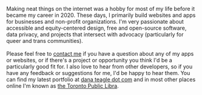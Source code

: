  Making neat things on the internet was a hobby for most of my life before it became my career in 2020. These days, I primarily build websites and apps for businesses and non-profit organizations. I'm very passionate about accessible and equity-centered design, free and open-source software, data privacy, and projects that intersect with advocacy (particularly for queer and trans communities).
<br/><br/>
Please feel free to [contact me](mailto:dana.r.teagle@gmail.com) if you have a question about any of my apps or websites, or if there's a project or opportunity you think I'd be a particularly good fit for. I also love to hear from other developers, so if you have any feedback or suggestions for me, I'd be happy to hear them. You can find my latest portfolio at [dana teagle dot com](https://danateagle.com) and in most other places online I'm known as [the Toronto Public Libra](https://danateagle.com/alt).
